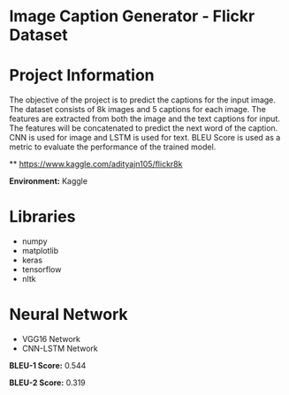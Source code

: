 # Image Caption Generator - Flickr Dataset

# Project Information

The objective of the project is to predict the captions for the input image. The dataset consists of 8k images and 5 captions for each image. The features are extracted from both the image and the text captions for input. The features will be concatenated to predict the next word of the caption. CNN is used for image and LSTM is used for text. BLEU Score is used as a metric to evaluate the performance of the trained model.

** https://www.kaggle.com/adityajn105/flickr8k

**Environment:** Kaggle

# Libraries

- numpy
- matplotlib
- keras
- tensorflow
- nltk

# Neural Network

- VGG16 Network
- CNN-LSTM Network
  
**BLEU-1 Score:** 0.544

**BLEU-2 Score:** 0.319
